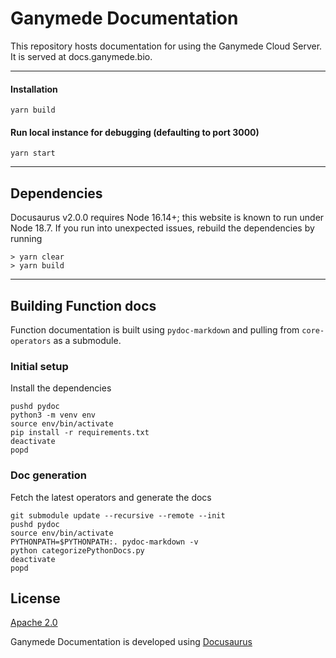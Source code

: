 # Ganymede Documentation

This repository hosts documentation for using the Ganymede Cloud Server. It is served at docs.ganymede.bio.

---

#### Installation
```
yarn build
```
#### Run local instance for debugging (defaulting to port 3000)
```
yarn start
```
---

## Dependencies

Docusaurus v2.0.0 requires Node 16.14+; this website is known to run under Node 18.7.  If you run into unexpected issues, rebuild the dependencies by running
```
> yarn clear
> yarn build
```

---

## Building Function docs

Function documentation is built using `pydoc-markdown` and pulling from `core-operators` as a submodule.

### Initial setup

Install the dependencies
```
pushd pydoc
python3 -m venv env 
source env/bin/activate
pip install -r requirements.txt
deactivate
popd
```

### Doc generation

Fetch the latest operators and generate the docs

```
git submodule update --recursive --remote --init
pushd pydoc
source env/bin/activate
PYTHONPATH=$PYTHONPATH:. pydoc-markdown -v
python categorizePythonDocs.py
deactivate
popd
```

## License

[Apache 2.0](https://github.com/Ganymede-Bio/website-docusaurus/blob/main/LICENSE)

Ganymede Documentation is developed using [Docusaurus](https://docusaurus.io/)
